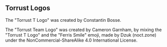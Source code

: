 ## Torrust Logos

The "Torrust T Logo" was created by Constantin Bosse.

The "Torrust Team Logo" was created by Cameron Garnham, by mixing the "Torrust T Logo" and the "Ferris Smile" emoji, made by Dzuk (noct.zone) under the NonCommercial-ShareAlike 4.0 International License.